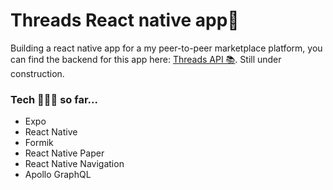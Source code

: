 # Threads React native app👟

Building a react native app for a my peer-to-peer marketplace platform, you can find the backend for this app here: <a href='https://github.com/KevinRaleie-dev/threads-api.git'>Threads API 📚</a>. Still under construction.

### Tech 👨🏽‍💻 so far...
 - Expo
 - React Native
 - Formik
 - React Native Paper
 - React Native Navigation
 - Apollo GraphQL
